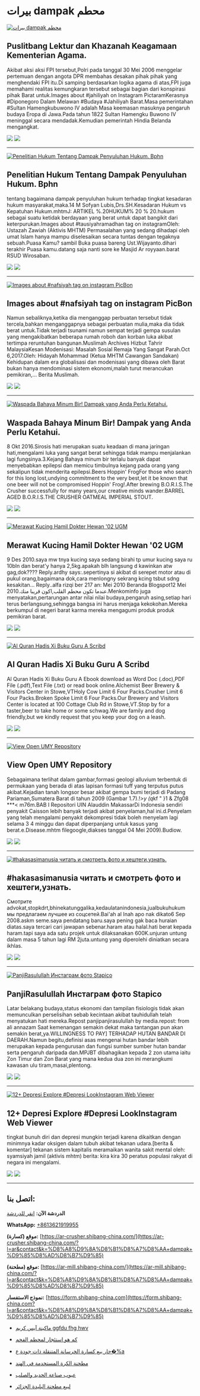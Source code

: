 # بيرات dampak محطم

<a href="https://swt.shibang-china.com/?l=ar&img&k=%D8%A8%D9%8A%D8%B1%D8%A7%D8%AA+dampak+%D9%85%D8%AD%D8%B7%D9%85" target="_blank">![بيرات dampak محطم](http://static.shibang-china.com/all-800x300/574.jpg)</a>

## Puslitbang Lektur dan Khazanah Keagamaan Kementerian Agama.
Akibat aksi aksi FPI tersebut,Polri pada tanggal 30 Mei 2006 menggelar pertemuan dengan angota DPR membahas desakan pihak pihak yang menghendaki FPI itu.Di samping berdasarkan logika agama di atas,FPI juga memahami realitas kemungkaran tersebut sebagai bagian dari konspirasi pihak Barat untuk.Images about #jahiliyah on Instagram PictaramKerasnya #Diponegoro Dalam Melawan #Budaya #Jahiliyah Barat.Masa pemerintahan #Sultan Hamengkubuwono IV adalah Masa keemasan masuknya pengaruh budaya Eropa di Jawa.Pada tahun 1822 Sultan Hamengku Buwono IV meninggal secara mendadak.Kemudian pemerintah Hindia Belanda mengangkat.


<a href="https://whatsapp.shibangsoft.com/WhatsApp.php" target="_blank" title="WhatsApp">![](http://static.shibang-china.com/icon/whatsapp.png)</a> <a href="https://swt.shibang-china.com/?l=ar&icon&k=%D8%A8%D9%8A%D8%B1%D8%A7%D8%AA+dampak+%D9%85%D8%AD%D8%B7%D9%85" target="_blank">![](http://static.shibang-china.com/icon/chat-ar.png)</a>

---

<a href="https://swt.shibang-china.com/?l=ar&img&k=%D8%A8%D9%8A%D8%B1%D8%A7%D8%AA+dampak+%D9%85%D8%AD%D8%B7%D9%85" target="_blank">![Penelitian Hukum Tentang Dampak Penyuluhan Hukum. Bphn](http://static.shibang-china.com/all-800x300/654.jpg)</a>

## Penelitian Hukum Tentang Dampak Penyuluhan Hukum. Bphn
tentang bagaimana dampak penyuluhan hukum terhadap tingkat kesadaran hukum masyarakat,maka.14 M Sofyan Lubis,Drs.SH.Kesadaran Hukum vs Kepatuhan Hukum.mhtmJ: ARTIKEL %.20HUKUM% 20 % 20.hukum sebagai suatu ketidak berdayaan yang berat untuk dapat bangikit dari keterpurukan.Images about #tausiyahramadhan tag on instagramOleh: Ustazah Zawiah (Aktivis MHTM) Permasalahan yang sedang dihadapi oleh umat Islam hanya mampu diselesaikan secara tuntas dengan tegaknya sebuah.Puasa Kamu? sambil Buka puasa bareng Ust.Wijayanto.dihari terakhir Puasa kamu.datang saja nanti sore ke Masjid Ar royyaan.barat RSUD Wirosaban.


<a href="https://whatsapp.shibangsoft.com/WhatsApp.php" target="_blank" title="WhatsApp">![](http://static.shibang-china.com/icon/whatsapp.png)</a> <a href="https://swt.shibang-china.com/?l=ar&icon&k=%D8%A8%D9%8A%D8%B1%D8%A7%D8%AA+dampak+%D9%85%D8%AD%D8%B7%D9%85" target="_blank">![](http://static.shibang-china.com/icon/chat-ar.png)</a>

---

<a href="https://swt.shibang-china.com/?l=ar&img&k=%D8%A8%D9%8A%D8%B1%D8%A7%D8%AA+dampak+%D9%85%D8%AD%D8%B7%D9%85" target="_blank">![Images about #nafsiyah tag on instagram PicBon](http://static.shibang-china.com/all-800x300/377.jpg)</a>

## Images about #nafsiyah tag on instagram PicBon
Namun sebaliknya,ketika dia menganggap perbuatan tersebut tidak tercela,bahkan menganggapnya sebagai perbuatan mulia,maka dia tidak berat untuk.Tidak terjadi tsunami namun sempat terjadi gempa susulan yang mengakibatkan beberapa rumah roboh dan korban luka akibat tertimpa reruntuhan bangunan.Muslimah Archives Hizbut Tahrir MalaysiaKesan Modenisasi: Masalah Sosial Remaja Yang Sangat Parah.Oct 6,2017.Oleh: Hidayah Mohammad (Ketua MHTM Cawangan Sandakan) Kehidupan dalam era globalisasi dan modenisasi yang dibawa oleh Barat bukan hanya mendominasi sistem ekonomi,malah turut merancukan pemikiran,… Berita Muslimah.


<a href="https://whatsapp.shibangsoft.com/WhatsApp.php" target="_blank" title="WhatsApp">![](http://static.shibang-china.com/icon/whatsapp.png)</a> <a href="https://swt.shibang-china.com/?l=ar&icon&k=%D8%A8%D9%8A%D8%B1%D8%A7%D8%AA+dampak+%D9%85%D8%AD%D8%B7%D9%85" target="_blank">![](http://static.shibang-china.com/icon/chat-ar.png)</a>

---

<a href="https://swt.shibang-china.com/?l=ar&img&k=%D8%A8%D9%8A%D8%B1%D8%A7%D8%AA+dampak+%D9%85%D8%AD%D8%B7%D9%85" target="_blank">![Waspada Bahaya Minum Bir! Dampak yang Anda Perlu Ketahui.](http://static.shibang-china.com/all-800x300/399.jpg)</a>

## Waspada Bahaya Minum Bir! Dampak yang Anda Perlu Ketahui.
8 Okt 2016.Sirosis hati merupakan suatu keadaan di mana jaringan hati,mengalami luka yang sangat berat sehingga tidak mampu menjalankan lagi fungsinya.3.Kejang Bahaya minum bir terlalu banyak dapat menyebabkan epilepsi dan memicu timbulnya kejang pada orang yang sekalipun tidak menderita epilepsi.Beers Hoppin&#39; FrogFor those who search for this long lost,undying commitment to the very best,let it be known that one beer will not be compromised Hoppin&#39; Frog!.After brewing B.O.R.I.S.The Crusher successfully for many years,our creative minds wander.BARREL AGED B.O.R.I.S.THE CRUSHER OATMEAL IMPERIAL STOUT.


<a href="https://whatsapp.shibangsoft.com/WhatsApp.php" target="_blank" title="WhatsApp">![](http://static.shibang-china.com/icon/whatsapp.png)</a> <a href="https://swt.shibang-china.com/?l=ar&icon&k=%D8%A8%D9%8A%D8%B1%D8%A7%D8%AA+dampak+%D9%85%D8%AD%D8%B7%D9%85" target="_blank">![](http://static.shibang-china.com/icon/chat-ar.png)</a>

---

<a href="https://swt.shibang-china.com/?l=ar&img&k=%D8%A8%D9%8A%D8%B1%D8%A7%D8%AA+dampak+%D9%85%D8%AD%D8%B7%D9%85" target="_blank">![Merawat Kucing Hamil Dokter Hewan &#39;02 UGM](http://static.shibang-china.com/all-800x300/784.jpg)</a>

## Merawat Kucing Hamil Dokter Hewan &#39;02 UGM
9 Des 2010.saya mw tnya kucing saya sedang birahi tp umur kucing saya ru 10bln dan berat&#39;y hanya 2,5kg.apakah blh langsung d kawinkan atw gag,dok???? Reply.ardhy says:.sepertinya si akibat di serepet motor atau di pukul orang,bagaimana dok,cara menlongny sekrang kcing tsbut sdng kesakitan… Reply..alfa rizqi ber 217 an: Mei 2010 Beranda Blogspot12 Mei 2010.عندما تكون محطم القلب,اكون قريبا منك.Menkominfo juga menyatakan,pertarungan antar nilai nilai budaya,pengaruh asing,setiap hari terus berlangsung,sehingga bangsa ini harus menjaga kekokohan.Mereka berkumpul di negeri barat karma mereka mengagumi produk produk pemikiran barat.


<a href="https://whatsapp.shibangsoft.com/WhatsApp.php" target="_blank" title="WhatsApp">![](http://static.shibang-china.com/icon/whatsapp.png)</a> <a href="https://swt.shibang-china.com/?l=ar&icon&k=%D8%A8%D9%8A%D8%B1%D8%A7%D8%AA+dampak+%D9%85%D8%AD%D8%B7%D9%85" target="_blank">![](http://static.shibang-china.com/icon/chat-ar.png)</a>

---

<a href="https://swt.shibang-china.com/?l=ar&img&k=%D8%A8%D9%8A%D8%B1%D8%A7%D8%AA+dampak+%D9%85%D8%AD%D8%B7%D9%85" target="_blank">![Al Quran Hadis Xi Buku Guru A Scribd](http://static.shibang-china.com/all-800x300/623.jpg)</a>

## Al Quran Hadis Xi Buku Guru A Scribd
Al Quran Hadis Xi Buku Guru A Ebook download as Word Doc (.doc),PDF File (.pdf),Text File (.txt) or read book online.Alchemist Beer Brewery &amp; Visitors Center in Stowe,VTHoly Cow Limit 6 Four Packs.Crusher Limit 6 Four Packs.Broken Spoke Limit 6 Four Packs.Our Brewery and Visitors Center is located at 100 Cottage Club Rd in Stowe,VT.Stop by for a taster,beer to take home or some schwag.We are family and dog friendly,but we kindly request that you keep your dog on a leash.


<a href="https://whatsapp.shibangsoft.com/WhatsApp.php" target="_blank" title="WhatsApp">![](http://static.shibang-china.com/icon/whatsapp.png)</a> <a href="https://swt.shibang-china.com/?l=ar&icon&k=%D8%A8%D9%8A%D8%B1%D8%A7%D8%AA+dampak+%D9%85%D8%AD%D8%B7%D9%85" target="_blank">![](http://static.shibang-china.com/icon/chat-ar.png)</a>

---

<a href="https://swt.shibang-china.com/?l=ar&img&k=%D8%A8%D9%8A%D8%B1%D8%A7%D8%AA+dampak+%D9%85%D8%AD%D8%B7%D9%85" target="_blank">![View Open UMY Repository](http://static.shibang-china.com/all-800x300/1307.jpg)</a>

## View Open UMY Repository
Sebagaimana terlihat dalam gambar,formasi geologi alluvium terbentuk di permukaan yang berada di atas lapisan formasi tuff yang terputus putus akibat.Kejadian tanah longsor besar akibat gempa bumi terjadi di Padang Pariaman,Sumatera Barat di tahun 2009 (Gambar 1.7).!*&gt;y (q*kf &quot; }1 &amp; Zfg08 ***&lt; m76m.BAB I Repositori UIN Alauddin MakassarDi Indonesia sendiri penyakit Caisson lebih banyak terjadi akibat penyelaman,hal ini.d.Penyelam yang telah mengalami penyakit dekompresi tidak boleh menyelam lagi selama 3 4 minggu dan dapat diperpanjang untuk kasus yang berat.e.Disease.mhtm filegoogle,diakses tanggal 04 Mei 2009).Budiow.


<a href="https://whatsapp.shibangsoft.com/WhatsApp.php" target="_blank" title="WhatsApp">![](http://static.shibang-china.com/icon/whatsapp.png)</a> <a href="https://swt.shibang-china.com/?l=ar&icon&k=%D8%A8%D9%8A%D8%B1%D8%A7%D8%AA+dampak+%D9%85%D8%AD%D8%B7%D9%85" target="_blank">![](http://static.shibang-china.com/icon/chat-ar.png)</a>

---

<a href="https://swt.shibang-china.com/?l=ar&img&k=%D8%A8%D9%8A%D8%B1%D8%A7%D8%AA+dampak+%D9%85%D8%AD%D8%B7%D9%85" target="_blank">![#hakasasimanusia читать и смотреть фото и хештеги,узнать.](http://static.shibang-china.com/all-800x300/1294.jpg)</a>

## #hakasasimanusia читать и смотреть фото и хештеги,узнать.
Смотрите advokat,stopkdrt,bhinekatunggalika,kedaulatanindonesia,jualbukuhukum мы предлагаем лучшее из соцсетей.Bai&#39;ah al Inah apo nak dikato6 Sep 2008.askm seme.saya pendatang baru.saya pening gak baca huraian diatas.saya tercari cari jawapan sebenar.haram atau halal.hati berat kepada haram.tapi saya ada satu projek untuk dilaksanakan 600K.unjuran untung dalam masa 5 tahun lagi RM 2juta.untung yang diperolehi diniatkan secara ikhlas.


<a href="https://whatsapp.shibangsoft.com/WhatsApp.php" target="_blank" title="WhatsApp">![](http://static.shibang-china.com/icon/whatsapp.png)</a> <a href="https://swt.shibang-china.com/?l=ar&icon&k=%D8%A8%D9%8A%D8%B1%D8%A7%D8%AA+dampak+%D9%85%D8%AD%D8%B7%D9%85" target="_blank">![](http://static.shibang-china.com/icon/chat-ar.png)</a>

---

<a href="https://swt.shibang-china.com/?l=ar&img&k=%D8%A8%D9%8A%D8%B1%D8%A7%D8%AA+dampak+%D9%85%D8%AD%D8%B7%D9%85" target="_blank">![PanjiRasulullah Инстаграм фото Stapico](http://static.shibang-china.com/all-800x300/454.jpg)</a>

## PanjiRasulullah Инстаграм фото Stapico
Latar belakang budaya,status ekonomi dan tampilan fisiologis tidak akan memunculkan perselisihan sebab kecintaan akibat tauhidullah telah menyatukan hati mereka.Repost panjipanjirasulullah by media.repost: from ali annazam Saat kemenangan semakin dekat maka tantangan pun akan semakin berat,ya.WILLINGNESS TO PAY] TERHADAP HUTAN BANDAR DI DAERAH.Namun begitu,definisi asas mengenai hutan bandar lebih merupakan kepada pengurusan dan fungsi sumber sumber hutan bandar serta pengaruh daripada dan.MPJBT dibahagikan kepada 2 zon utama iaitu Zon Timur dan Zon Barat yang mana kedua dua zon ini merangkumi kawasan ulu tiram,masai,plentong.


<a href="https://whatsapp.shibangsoft.com/WhatsApp.php" target="_blank" title="WhatsApp">![](http://static.shibang-china.com/icon/whatsapp.png)</a> <a href="https://swt.shibang-china.com/?l=ar&icon&k=%D8%A8%D9%8A%D8%B1%D8%A7%D8%AA+dampak+%D9%85%D8%AD%D8%B7%D9%85" target="_blank">![](http://static.shibang-china.com/icon/chat-ar.png)</a>

---

<a href="https://swt.shibang-china.com/?l=ar&img&k=%D8%A8%D9%8A%D8%B1%D8%A7%D8%AA+dampak+%D9%85%D8%AD%D8%B7%D9%85" target="_blank">![12+ Depresi Explore #Depresi LookInstagram Web Viewer](http://static.shibang-china.com/all-800x300/726.jpg)</a>

## 12+ Depresi Explore #Depresi LookInstagram Web Viewer
tingkat bunuh diri dan depresi mungkin terjadi karena dikaitkan dengan minimnya kadar oksigen dalam tubuh akibat tekanan udara.[berita &amp; komentar] tekanan sistem kapitalis meramaikan wanita sakit mental oleh: syamsiyah jamil (aktivis mhtm) berita: kira kira 30 peratus populasi rakyat di negara ini mengalami.

<a href="https://whatsapp.shibangsoft.com/WhatsApp.php" target="_blank" title="WhatsApp">![](http://static.shibang-china.com/icon/whatsapp.png)</a> <a href="https://swt.shibang-china.com/?l=ar&icon&k=%D8%A8%D9%8A%D8%B1%D8%A7%D8%AA+dampak+%D9%85%D8%AD%D8%B7%D9%85" target="_blank">![](http://static.shibang-china.com/icon/chat-ar.png)</a>

---
## اتصل بنا:

**الدردشة الآن:** [انقر للدردشة](https://swt.shibang-china.com?l=ar&contact&k=%D8%A8%D9%8A%D8%B1%D8%A7%D8%AA+dampak+%D9%85%D8%AD%D8%B7%D9%85)

**WhatsApp:**  [+8613621919955](https://whatsapp.shibangsoft.com/WhatsApp.php)

**موقع (كسارة):** [https://ar-crusher.shibang-china.com/](https://ar-crusher.shibang-china.com/?l=ar&contact&k=%D8%A8%D9%8A%D8%B1%D8%A7%D8%AA+dampak+%D9%85%D8%AD%D8%B7%D9%85)

**موقع (مطحنة):** [https://ar-mill.shibang-china.com/](https://ar-mill.shibang-china.com/?l=ar&contact&k=%D8%A8%D9%8A%D8%B1%D8%A7%D8%AA+dampak+%D9%85%D8%AD%D8%B7%D9%85)

**نموذج الاستفسار:** [https://form.shibang-china.com](https://form.shibang-china.com?l=ar&contact&k=%D8%A8%D9%8A%D8%B1%D8%A7%D8%AA+dampak+%D9%85%D8%AD%D8%B7%D9%85)

* [ماكينة آيس كريم ggfdu fhg hwv](../22/%D9%85%D8%A7%D9%83%D9%8A%D9%86%D8%A9%20%D8%A2%D9%8A%D8%B3%20%D9%83%D8%B1%D9%8A%D9%85%20ggfdu%20fhg%20hwv.md)

* [كم هو استئجار لمحطم الفحم](../25/%D9%83%D9%85%20%D9%87%D9%88%20%D8%A7%D8%B3%D8%AA%D8%A6%D8%AC%D8%A7%D8%B1%20%D9%84%D9%85%D8%AD%D8%B7%D9%85%20%D8%A7%D9%84%D9%81%D8%AD%D9%85.md)

* [حار بيع كسارة الخرسانة المتنقلة ذات جودة ع�%a](../23/%D8%AD%D8%A7%D8%B1%20%D8%A8%D9%8A%D8%B9%20%D9%83%D8%B3%D8%A7%D8%B1%D8%A9%20%D8%A7%D9%84%D8%AE%D8%B1%D8%B3%D8%A7%D9%86%D8%A9%20%D8%A7%D9%84%D9%85%D8%AA%D9%86%D9%82%D9%84%D8%A9%20%D8%B0%D8%A7%D8%AA%20%D8%AC%D9%88%D8%AF%D8%A9%20%D8%B9%EF%BF%BD%25a.md)

* [مطحنة الكرة المستخدمة في الهند](../21/%D9%85%D8%B7%D8%AD%D9%86%D8%A9%20%D8%A7%D9%84%D9%83%D8%B1%D8%A9%20%D8%A7%D9%84%D9%85%D8%B3%D8%AA%D8%AE%D8%AF%D9%85%D8%A9%20%D9%81%D9%8A%20%D8%A7%D9%84%D9%87%D9%86%D8%AF.md)

* [عيوب صناعة الحديد والصلب](../22/%D8%B9%D9%8A%D9%88%D8%A8%20%D8%B5%D9%86%D8%A7%D8%B9%D8%A9%20%D8%A7%D9%84%D8%AD%D8%AF%D9%8A%D8%AF%20%D9%88%D8%A7%D9%84%D8%B5%D9%84%D8%A8.md)

* [لبيع مطحنة البليدة الجزائر](../22/%D9%84%D8%A8%D9%8A%D8%B9%20%D9%85%D8%B7%D8%AD%D9%86%D8%A9%20%D8%A7%D9%84%D8%A8%D9%84%D9%8A%D8%AF%D8%A9%20%D8%A7%D9%84%D8%AC%D8%B2%D8%A7%D8%A6%D8%B1.md)